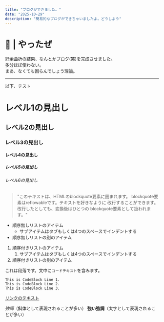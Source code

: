 ```yaml
---
title: "ブログができました。"
date: "2025-10-29"
description: "簡易的なブログができちゃいましたよ。どうしよう"
---
```


# 🎉 | やったぜ
紆余曲折の結果、なんとかブログ(笑)を完成させました。  
多分ほぼ使わない。  
まあ、なくても困らんでしょう理論。  

---

以下、テスト

# レベル1の見出し
## レベル2の見出し
### レベル3の見出し
#### レベル4の見出し
##### レベル5の見出し
###### レベル6の見出し


> "このテキストは、HTMLのblockquote要素に囲まれます。
blockquote要素はreflowableです。テキストを好きなように
改行することができます。改行したとしても、変換後はひとつの
blockquote要素として扱われます。"


* 順序無しリストのアイテム
    * サブアイテムはタブもしくは4つのスペースでインデントする
* 順序無しリストの別のアイテム


1. 順序付きリストのアイテム
    1. サブアイテムはタブもしくは4つのスペースでインデントする
2. 順序付きリストの別のアイテム


これは段落です。文中に`コードテキスト`を含みます。


```
This is CodeBlock Line 1.
This is CodeBlock Line 2.
This is CodeBlock Line 3.
```


[リンクのテキスト](リンクのアドレス "リンクのタイトル")


*強調*（斜体として表現されることが多い）
**強い強調**（太字として表現されることが多い）